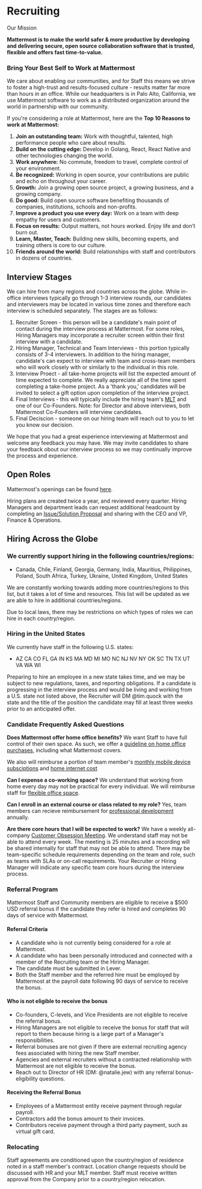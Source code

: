 # Recruiting

Our Mission  

**Mattermost is to make the world safer & more productive by developing and delivering secure, open source collaboration software that is trusted, flexible and offers fast time-to-value.**  

### Bring Your Best Self to Work at Mattermost
We care about enabling our communities, and for Staff this means we strive to foster a high-trust and results-focused culture - results matter far more than hours in an office. While our headquarters is in Palo Alto, California, we use Mattermost software to work as a distributed organization around the world in partnership with our community. 

If you're considering a role at Mattermost, here are the **Top 10 Reasons to work at Mattermost:**
1. **Join an outstanding team:** Work with thoughtful, talented, high performance people who care about results.
2. **Build on the cutting edge:** Develop in Golang, React, React Native and other technologies changing the world.
3. **Work anywhere:** No commute, freedom to travel, complete control of your environment.
4. **Be recognized:** Working in open source, your contributions are public and echo on throughout your career.
5. **Growth:** Join a growing open source project, a growing business, and a growing company.
6. **Do good:** Build open source software benefiting thousands of companies, institutions, schools and non-profits.
7. **Improve a product you use every day:** Work on a team with deep empathy for users and customers.
8. **Focus on results:** Output matters, not hours worked. Enjoy life and don’t burn out.
9. **Learn, Master, Teach:** Building new skills, becoming experts, and training others is core to our culture.
10. **Friends around the world:** Build relationships with staff and contributors in dozens of countries.

## Interview Stages 

We can hire from many regions and countries across the globe. While in-office interviews typically go through 1-3 interview rounds, our candidates and interviewers may be located in various time zones and therefore each interview is scheduled separately. The stages are as follows:

1. Recruiter Screen - this person will be a candidate's main point of contact during the interview process at Mattermost. For some roles, Hiring Managers may incorporate a recruiter screen within their first interview with a candidate. 
2. Hiring Manager, Technical and Team Interviews - this portion typically consists of 3-4 interviewers. In addition to the hiring manager, candidate's can expect to interview with team and cross-team members who will work closely with or similarly to the individual in this role.
3. Interview Proect - all take-home projects will list the expected amount of time expected to complete. We really appreciate all of the time spent completing a take-home project. As a 'thank you,' candidates will be invited to select a gift option upon completion of the interview project. 
4. Final Interviews - this will typically include the hiring team's [MLT](https://handbook.mattermost.com/company/about-mattermost/list-of-terms#mlt) and one of our Co-Founders. Note: for Director and above interviews, both Mattermost Co-Founders will interview candidates. 
5. Final Deciscion - someone on our hiring team will reach out to you to let you know our decision. 

We hope that you had a great experience interviewing at Mattermost and welcome any feedback you may have. We may invite candidates to share your feedback obout our interview process so we may continually improve the process and experience. 

## Open Roles

Mattermost's openings can be found [here](https://mattermost.com/careers/).

Hiring plans are created twice a year, and reviewed every quarter. Hiring Managers and department leads can request additional headcount by completing an [Issue/Solution Proposal](https://handbook.mattermost.com/operations/operations/issue-solution) and sharing with the CEO and VP, Finance & Operations.

## Hiring Across the Globe

### We currently support hiring in the following countries/regions:

* Canada, Chile, Finland, Georgia, Germany, India, Mauritius, Philippines, Poland, South Africa, Turkey, Ukraine, United Kingdom, United States

We are constantly working towards adding more countries/regions to this list, but it takes a lot of time and resources. This list will be updated as we are able to hire in additional countries/regions.

Due to local laws, there may be restrictions on which types of roles we can hire in each country/region.

### Hiring in the United States

We currently have staff in the following U.S. states:

* AZ CA CO FL GA IN KS MA MD MI MO NC NJ NV NY OK SC TN TX UT VA WA WI

Preparing to hire an employee in a new state takes time, and we may be subject to new regulations, taxes, and reporting obligations. If a candidate is progressing in the interview process and would be living and working from a U.S. state not listed above, the Recruiter will DM @tim.quock with the state and the title of the position the candidate may fill at least three weeks prior to an anticipated offer.

### Candidate Frequently Asked Questions 

**Does Mattermost offer home office benefits?** 
We want Staff to have full control of their own space. As such, we offer a [guideline on home office purchases](https://handbook.mattermost.com/company/how-to-guides-for-staff/how-to-spend-company-money#home-office-guidelines), including what Mattermost covers. 

We also will reimburse a portion of team member's [monthly mobile device subsciptions](https://handbook.mattermost.com/company/how-to-guides-for-staff/how-to-spend-company-money#mobile-device-policy) and [home internet cost](https://handbook.mattermost.com/company/how-to-guides-for-staff/how-to-spend-company-money#other-expenses)

**Can I expense a co-working space?**
We understand that working from home every day may not be practical for every individual. We will reimburse staff for [flexible office space](https://handbook.mattermost.com/company/how-to-guides-for-staff/how-to-spend-company-money#other-expenses). 

**Can I enroll in an external course or class related to my role?**
Yes, team members can recieve reimbursement for [professional development](https://handbook.mattermost.com/company/how-to-guides-for-staff/how-to-spend-company-money#other-expenses) annually. 

**Are there core hours that I will be expected to work?**
We have a weekly all-company [Customer Obsession Meeting](https://handbook.mattermost.com/operations/operations/company-cadence#customer-obsession-meeting-aka-com). We understand staff may not be able to attend every week. The meeting is 25 minutes and a recording will be shared internally for staff that may not be able to attend. There may be team-specific schedule requirements depending on the team and role, such as teams with SLAs or on-call requirements. Your Recruiter or Hiring Manager will indicate any specific team core hours during the interview process. 


### Referral Program

Mattermost Staff and Community members are eligible to receive a $500 USD referral bonus if the candidate they refer is hired and completes 90 days of service with Mattermost.

#### Referral Criteria

* A candidate who is not currently being considered for a role at Mattermost.
* A candidate who has been personally introduced and connected with a member of the Recruiting team or the Hiring Manager.
* The candidate must be submitted in Lever.
* Both the Staff member and the referred hire must be employed by Mattermost at the payroll date following 90 days of service to receive the bonus.

#### Who is not eligible to receive the bonus

* Co-founders, C-levels, and Vice Presidents are not eligible to receive the referral bonus.
* Hiring Managers are not eligible to receive the bonus for staff that will report to them because hiring is a large part of a Manager's responsibilities.
* Referral bonuses are not given if there are external recruiting agency fees associated with hiring the new Staff member.
* Agencies and external recruiters without a contracted relationship with Mattermost are not eligible to receive the bonus.
* Reach out to Director of HR (DM: @natalie.jew) with any referral bonus-eligibility questions.

#### Receiving the Referral Bonus

* Employees of a Mattermost entity receive payment through regular payroll.
* Contractors add the bonus amount to their invoices.
* Contributors receive payment through a third party payment, such as virtual gift card.

### Relocating

Staff agreements are conditioned upon the country/region of residence noted in a staff member's contract. Location change requests should be discussed with HR and your MLT member. Staff must receive written approval from the Company prior to a country/region relocation.

